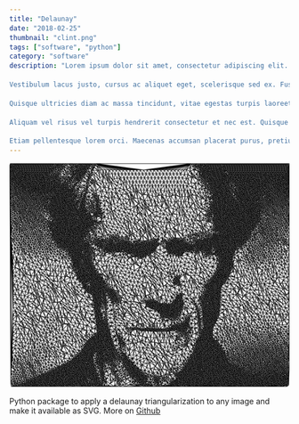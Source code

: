 ```yaml
---
title: "Delaunay"
date: "2018-02-25"
thumbnail: "clint.png"
tags: ["software", "python"]
category: "software"
description: "Lorem ipsum dolor sit amet, consectetur adipiscing elit. Etiam risus magna, blandit vel vulputate vel, eleifend sit amet est. Vestibulum mi odio, dictum non risus nec, volutpat venenatis eros. Maecenas a risus mollis, lacinia ex a, rutrum mi. Nam interdum pellentesque enim sit amet tristique. Pellentesque habitant morbi tristique senectus et netus et malesuada fames ac turpis egestas. Phasellus nunc leo, sodales non tempus id, commodo non leo. Fusce efficitur euismod dui at consequat. Nulla laoreet mollis leo at sollicitudin.

Vestibulum lacus justo, cursus ac aliquet eget, scelerisque sed ex. Fusce mauris lacus, mollis at finibus ut, elementum maximus tellus. Cras suscipit lacus et mauris mattis, et lacinia neque tincidunt. Sed ornare, est quis laoreet posuere, nunc risus pellentesque nulla, at ullamcorper dolor enim eget libero. Nulla enim nibh, tempor vitae ex vitae, condimentum pulvinar dui. Aenean cursus accumsan mauris. Integer in felis eu odio tristique malesuada. Aliquam hendrerit, nisl nec posuere bibendum, elit tortor porta felis, vulputate rhoncus odio nisl in enim. Nam ultricies id odio ut pulvinar. Mauris vitae tempor lorem.

Quisque ultricies diam ac massa tincidunt, vitae egestas turpis laoreet. In eros felis, rhoncus nec feugiat pulvinar, faucibus at justo. Nullam pulvinar massa nunc, eget maximus lectus sagittis nec. Phasellus in accumsan est. Phasellus est felis, efficitur sit amet elementum a, consequat quis purus. Duis leo libero, porttitor in porta eu, dapibus ornare libero. Curabitur sagittis sapien ante, ut ornare metus tempus non. Mauris est enim, aliquet nec laoreet quis, hendrerit et velit. Duis eu tristique mauris. Proin arcu metus, tempor a tempus vel, lobortis ut ante. Curabitur justo nibh, finibus eu finibus eget, iaculis in sapien. Orci varius natoque penatibus et magnis dis parturient montes, nascetur ridiculus mus.

Aliquam vel risus vel turpis hendrerit consectetur et nec est. Quisque quis porta est. Phasellus ac viverra ipsum. In sed massa ac magna porta lacinia. Praesent vel vulputate elit, vel pellentesque turpis. Sed sodales nulla nec nibh commodo cursus non nec odio. Nulla mi metus, rhoncus ut aliquam iaculis, semper id ex. Suspendisse sodales lorem et tortor ornare malesuada. Etiam vitae nunc ac velit malesuada convallis. Morbi in vehicula dui. Nulla hendrerit lacus quis nulla tempor accumsan ut quis diam. Nunc tristique efficitur mi, non iaculis urna blandit at. Mauris sagittis placerat aliquet. Fusce pulvinar finibus risus.

Etiam pellentesque lorem orci. Maecenas accumsan placerat purus, pretium fringilla ipsum elementum nec. Maecenas in arcu a nibh elementum commodo. Curabitur tempor ipsum ac mi varius tempor. Pellentesque pretium aliquet eros. In tristique justo ut dapibus porta. Proin imperdiet pretium pretium. Nullam fermentum id orci et posuere."
---
```


![delaunay triangularization image](clint.png)

Python package to apply a delaunay triangularization to any image and make it available as SVG.
More on [Github](https://github.com/dmartzol/delaunay)
